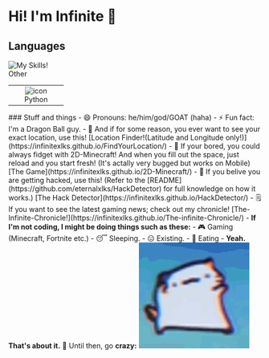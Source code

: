 
# Hi! I'm Infinite 👋


## Languages
<table align="center">
    <td align="center" width="96">
      <img src="https://techstack-generator.vercel.app/python-icon.svg" alt="icon" width="65" height="65" /><br>Python
    </td>
  </tr>
<img 
src="https://camo.githubusercontent.com/eeb44441a504381a27bb2273f4d3c7b28f26f045843fd6ecfa83172fb99a1eb1/68747470733a2f2f736b696c6c69636f6e732e6465762f69636f6e733f693d6a732c68746d6c2c6373732c7761736d" alt="My Skills"/>!
    <br>Other
</td>
</tr>
</table>
### Stuff and things
- 😄 Pronouns: he/him/god/GOAT (haha)
-  ⚡ Fun fact: I'm a Dragon Ball guy.
- 🧠 And if for some reason, you ever want to see your exact location, use this! [Location Finder!(Latitude and Longitude only!)](https://infinitexlks.github.io/FindYourLocation/)
- 🍿 If your bored, you could always fidget with 2D-Minecraft! And when you fill out the space, just reload and you start fresh! (It's actally very bugged but works on Mobile) [The Game](https://infinitexlks.github.io/2D-Minecraft/)
- 🐍 If you belive you are getting hacked, use this! (Refer to the [README](https://github.com/eternalxlks/HackDetector) for full knowledge on how it works.) [The Hack Detector](https://infinitexlks.github.io/HackDetector/)
- 🗒️ If you want to see the latest gaming news; check out my chronicle! [The-Infinite-Chronicle!](https://infinitexlks.github.io/The-infinite-Chronicle/)
- <strong>If I'm not coding, I might be doing things such as these:</strong>
- 🎮 Gaming (Minecraft, Fortnite etc.)
- 😴 Sleeping.
- 😑 Existing.
- 🥘 Eating
- <strong>Yeah. That's about it.</strong>
 🤯 Until then, go <strong>crazy:</strong>
 <img src="https://github.com/eternalxlks/eternalxlks/blob/main/dancing-cat-dance.gif?raw=true" alt="dancing-cat-dance.gif"/>


